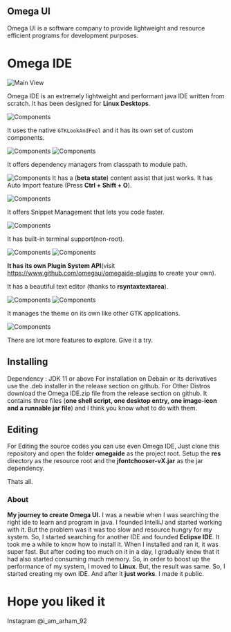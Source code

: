 ## Omega UI

Omega UI is a software company to provide lightweight and resource efficient programs for development purposes.

# **Omega IDE**
![Main View](/images/main_window.png)

Omega IDE is an extremely lightweight and performant java IDE written from scratch.
It has been designed for **Linux Desktops**.

![Components](/images/super_components.png)

It uses the native `GTKLookAndFeel` and it has its own set of custom components.

![Components](/images/classpath_manager.png)
![Components](/images/module_manager.png)

It offers dependency managers from classpath to module path.

![Components](/images/code_assist.png)
It has a (**beta state**) content assist that just works.
It has Auto Import feature (Press **Ctrl + Shift + O**).

![Components](/images/snippet_manager.png)

It offers Snippet Management that lets you code faster.

![Components](/images/terminal_shell.png)

It has built-in terminal support(non-root).

![Components](/images/plugin_manager.png)
![Components](/images/plugin_store.png)

**It has its own Plugin System API**(visit https://www.github.com/omegaui/omegaide-plugins to create your own).

It has a beautiful text editor (thanks to **rsyntaxtextarea**).

![Components](/images/main_window.png)
![Components](/images/dark_mode.png)

It manages the theme on its own like other GTK applications.

![Components](/images/about_section.png)

There are lot more features to explore. Give it a try.

## Installing
Dependency : JDK 11 or above
For installation on Debain or its derivatives use the .deb installer in the release section on github.
For Other Distros download the Omega IDE.zip file from the release section on github.
It contains three files (**one shell script, one desktop entry, one image-icon and a runnable jar file**) and I think you know what to do with them.

## Editing
For Editing the source codes you can use even Omega IDE,
Just clone this repository and open the folder **omegaide** as the project root. Setup the **res** directory as the resource root and the **jfontchooser-vX.jar** as the jar dependency.

Thats all.

### About

**My journey to create Omega UI.**
I was a newbie when I was searching the right ide to learn and program in java.
I founded IntelliJ and started working with it.
But the problem was it was too slow and resource hungry for my system.
So, I started searching for another IDE and founded **Eclipse IDE**.
It took me a while to know how to install it.
When I installed and ran it, it was super fast.
But after coding too much on it in a day, I gradually knew that it had also started consuming much memory.
So, in order to boost up the performance of my system, I moved to **Linux**.
But, the result was same.
So, I started creating my own IDE.
And after it **just works**.
I made it public.

# Hope you liked it
Instagram @i_am_arham_92
